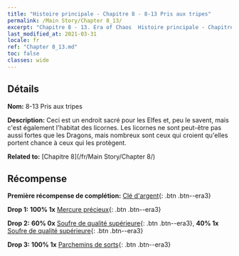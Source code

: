 ```yaml
---
title: "Histoire principale - Chapitre 8 - 8-13 Pris aux tripes"
permalink: /Main Story/Chapter 8_13/
excerpt: "Chapitre 8 - 13. Era of Chaos  Histoire principale - Chapitre 8_13. 8-13 Pris aux tripes"
last_modified_at: 2021-03-31
locale: fr
ref: "Chapter 8_13.md"
toc: false
classes: wide
---
```


## Détails

 **Nom:** 8-13 Pris aux tripes

 **Description:** Ceci est un endroit sacré pour les Elfes et, peu le savent, mais c'est également l'habitat des licornes. Les licornes ne sont peut-être pas aussi fortes que les Dragons, mais nombreux sont ceux qui croient qu'elles portent chance à ceux qui les protègent.

 **Related to:** [Chapitre 8](/fr/Main Story/Chapter 8/)

## Récompense

 **Première récompense de complétion:** [Clé d'argent](/fr/Items/con_693/){: .btn .btn--era3}

 **Drop 1:** **100% 1x** [Mercure précieux](/fr/Items/mat_28/){: .btn .btn--era3}

 **Drop 2:** **60% 0x** [Soufre de qualité supérieure](/fr/Items/mat_22/){: .btn .btn--era3}, **40% 1x** [Soufre de qualité supérieure](/fr/Items/mat_22/){: .btn .btn--era3}

 **Drop 3:** **100% 1x** [Parchemins de sorts](/fr/Items/con_694/){: .btn .btn--era3}

